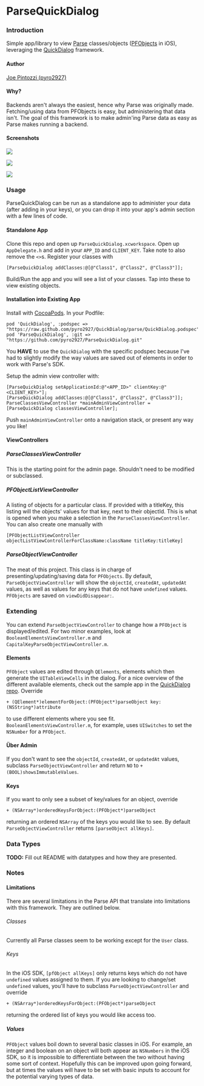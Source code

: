 ParseQuickDialog
================

### Introduction
Simple app/library to view [Parse](https://parse.com/) classes/objects ([PFObjects](https://parse.com/docs/ios/api/Classes/PFObject.html) in iOS), leveraging the [QuickDialog](https://github.com/escoz/QuickDialog) framework.

#### Author

[Joe Pintozzi (pyro2927)](https://github.com/pyro2927)

#### Why?

Backends aren't always the easiest, hence why Parse was originally made.  Fetching/using data from PFObjects is easy, but administering that data isn't.  The goal of this framework is to make admin'ing Parse data as easy as Parse makes running a backend.

#### Screenshots

![](http://i.imgur.com/TXAP9k3.png)

![](http://i.imgur.com/PJaEpPf.png)

![](http://i.imgur.com/WHCZE6c.png)

### Usage

ParseQuickDialog can be run as a standalone app to administer your data (after adding in your keys), or you can drop it into your app's admin section with a few lines of code.

#### Standalone App

Clone this repo and open up `ParseQuickDialog.xcworkspace`.  Open up `AppDelegate.h` and add in your `APP_ID` and `CLIENT_KEY`.  Take note to also remove the `<>`s.  Register your classes with

    [ParseQuickDialog addClasses:@[@"Class1", @"Class2", @"Class3"]];
    
Build/Run the app and you will see a list of your classes.  Tap into these to view existing objects.

#### Installation into Existing App

Install with [CocoaPods](http://cocoapods.org).  In your Podfile:

    pod 'QuickDialog', :podspec => "https://raw.github.com/pyro2927/QuickDialog/parse/QuickDialog.podspec"
    pod 'ParseQuickDialog', :git => "https://github.com/pyro2927/ParseQuickDialog.git"
    
You **HAVE** to use the `QuickDialog` with the specific podspec because I've had to slightly modify the way values are saved out of elements in order to work with Parse's SDK.

Setup the admin view controller with:

    [ParseQuickDialog setApplicationId:@"<APP_ID>" clientKey:@"<CLIENT_KEY>"];
    [ParseQuickDialog addClasses:@[@"Class1", @"Class2", @"Class3"]];
    ParseClassesViewController *mainAdminViewController = [ParseQuickDialog classesViewController];
    
Push `mainAdminViewController` onto a navigation stack, or present any way you like!

#### ViewControllers

##### ParseClassesViewController

This is the starting point for the admin page.  Shouldn't need to be modified or subclassed.

##### PFObjectListViewController

A listing of objects for a particular class.  If provided with a titleKey, this listing will the objects' values for that key, next to their objectId.  This is what is opened when you make a selection in the `ParseClassesViewController`.  You can also create one manually with

    [PFObjectListViewController objectListViewControllerForClassName:className titleKey:titleKey]
    
##### ParseObjectViewController

The meat of this project.  This class is in charge of presenting/updating/saving data for `PFObjects`.  By default, `ParseObjectViewController` will show the `objectId`, `createdAt`, `updatedAt` values, as well as values for any keys that do not have `undefined` values.  `PFObjects` are saved on `viewDidDisappear:`.

### Extending

You can extend `ParseObjectViewController` to change how a `PFObject` is displayed/edited.  For two minor examples, look at `BooleanElementsViewController.m` and `CapitalKeyParseObjectViewController.m`.

#### Elements

`PFObject` values are edited through `QElements`, elements which then generate the `UITableViewCells` in the dialog.  For a nice overview of the different available elements, check out the sample app in the [QuickDialog repo](https://github.com/escoz/QuickDialog).  Override

    + (QElement*)elementForObject:(PFObject*)parseObject key:(NSString*)attribute
    
to use different elements where you see fit.  `BooleanElementsViewController.m`, for example, uses `UISwitches` to set the `NSNumber` for a `PFObject`.

#### Über Admin

If you don't want to see the `objectId`, `createdAt`, or `updatedAt` values, subclass `ParseObjectViewController` and return `NO` to `+ (BOOL)showsImmutableValues`.
    
#### Keys

If you want to only see a subset of key/values for an object, override

    + (NSArray*)orderedKeysForObject:(PFObject*)parseObject

returning an ordered `NSArray` of the keys you would like to see.  By default `ParseObjectViewController` returns `[parseObject allKeys]`.

### Data Types

**TODO:** Fill out README with datatypes and how they are presented.

### Notes

#### Limitations

There are several limitations in the Parse API that translate into limitations with this framework.  They are outlined below.

###### Classes

Currently all Parse classes seem to be working except for the `User` class.

###### Keys

In the iOS SDK, `[pfObject allKeys]` only returns keys which do not have `undefined` values assigned to them.  If you are looking to change/set `undefined` values, you'll have to subclass `ParseObjectViewController` and override

    + (NSArray*)orderedKeysForObject:(PFObject*)parseObject
    
returning the ordered list of keys you would like access too.

##### Values

`PFObject` values boil down to several basic classes in iOS.  For example, an integer and boolean on an object will both appear as `NSNumbers` in the iOS SDK, so it is impossible to differentiate between the two without having some sort of context.  Hopefully this can be improved upon going forward, but at times the values will have to be set with basic inputs to account for the potential varying types of data.

